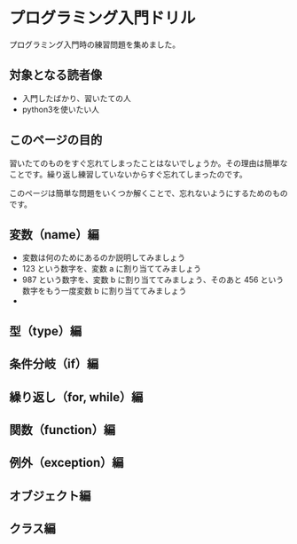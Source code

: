 # プログラミング入門ドリル

プログラミング入門時の練習問題を集めました。


## 対象となる読者像

- 入門したばかり、習いたての人
- python3を使いたい人


## このページの目的

習いたてのものをすぐ忘れてしまったことはないでしょうか。その理由は簡単なことです。繰り返し練習していないからすぐ忘れてしまったのです。

このページは簡単な問題をいくつか解くことで、忘れないようにするためのものです。


## 変数（name）編

- 変数は何のためにあるのか説明してみましょう
- 123 という数字を、変数 a に割り当ててみましょう
- 987 という数字を、変数 b に割り当ててみましょう、そのあと 456 という数字をもう一度変数 b に割り当ててみましょう
- 

## 型（type）編

## 条件分岐（if）編

## 繰り返し（for, while）編

## 関数（function）編

## 例外（exception）編

## オブジェクト編

## クラス編